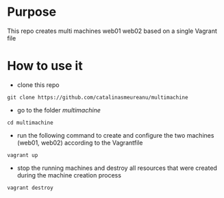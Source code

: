# Purpose
This repo creates multi machines web01 web02 based on a single Vagrant file


# How to use it

 * clone this repo
 
 `git clone https://github.com/catalinasmeureanu/multimachine`
 
 * go to the folder _multimachine_
 
 `cd multimachine`
 
 * run the following command to create and configure the two machines (web01, web02) according to the Vagrantfile
 
 `vagrant up`
 
 * stop the running machines and destroy all resources that were created during the machine creation process
 
 `vagrant destroy`

